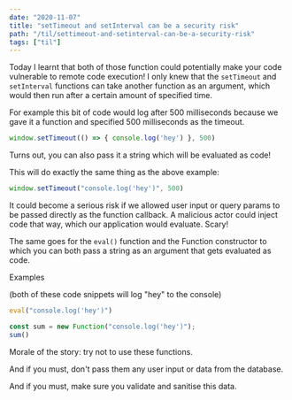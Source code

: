 ```yaml
---
date: "2020-11-07"
title: "setTimeout and setInterval can be a security risk"
path: "/til/settimeout-and-setinterval-can-be-a-security-risk"
tags: ["til"]
---
```


Today I learnt that both of those function could potentially make your code vulnerable to remote code execution!
I only knew that the `setTimeout` and `setInterval` functions can take another function as an argument, which would then run after a certain amount of specified time.

For example this bit of code would log after 500 milliseconds because we gave it a function and specified 500 milliseconds as the timeout.

```javascript
window.setTimeout(() => { console.log('hey') }, 500)
```

Turns out, you can also pass it a string which will be evaluated as code!

This will do exactly the same thing as the above example:

```javascript
window.setTimeout("console.log('hey')", 500)
```

It could become a serious risk if we allowed user input or query params to be passed directly as the function callback. A malicious actor could inject code that way, which our application would evaluate. Scary!

The same goes for the `eval()` function and the Function constructor to which you can both pass a string as an argument that gets evaluated as code.

Examples

(both of these code snippets will log "hey" to the console)

```javascript
eval("console.log('hey')")
```

```javascript
const sum = new Function("console.log('hey')");
sum()
```

Morale of the story: try not to use these functions.

And if you must, don't pass them any user input or data from the database.

And if you must, make sure you validate and sanitise this data.
